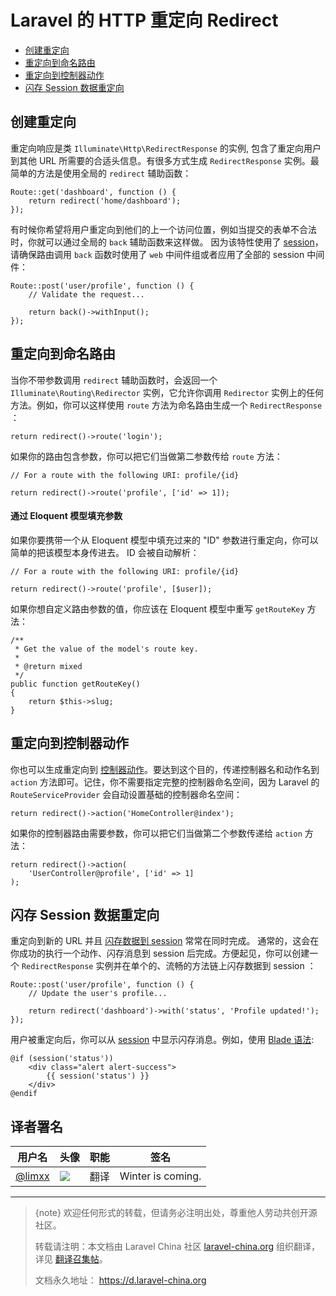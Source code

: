 # Laravel 的 HTTP 重定向 Redirect

- [创建重定向](#creating-redirects)
- [重定向到命名路由](#redirecting-named-routes)
- [重定向到控制器动作](#redirecting-controller-actions)
- [闪存 Session 数据重定向](#redirecting-with-flashed-session-data)


## 创建重定向

重定向响应是类 `Illuminate\Http\RedirectResponse` 的实例, 包含了重定向用户到其他 URL 所需要的合适头信息。有很多方式生成 `RedirectResponse` 实例。最简单的方法是使用全局的 `redirect` 辅助函数：

    Route::get('dashboard', function () {
        return redirect('home/dashboard');
    });

有时候你希望将用户重定向到他们的上一个访问位置，例如当提交的表单不合法时，你就可以通过全局的 `back` 辅助函数来这样做。 因为该特性使用了 [session](/docs/{{version}}/session)，请确保路由调用 `back` 函数时使用了 `web` 中间件组或者应用了全部的 session 中间件：

    Route::post('user/profile', function () {
        // Validate the request...

        return back()->withInput();
    });


## 重定向到命名路由

当你不带参数调用 `redirect` 辅助函数时，会返回一个 `Illuminate\Routing\Redirector` 实例，它允许你调用 `Redirector` 实例上的任何方法。例如，你可以这样使用 `route` 方法为命名路由生成一个 `RedirectResponse` ：

    return redirect()->route('login');

如果你的路由包含参数，你可以把它们当做第二参数传给 `route` 方法：

    // For a route with the following URI: profile/{id}

    return redirect()->route('profile', ['id' => 1]);

#### 通过 Eloquent 模型填充参数

如果你要携带一个从 Eloquent 模型中填充过来的 "ID" 参数进行重定向，你可以简单的把该模型本身传进去。 ID 会被自动解析：

    // For a route with the following URI: profile/{id}

    return redirect()->route('profile', [$user]);

如果你想自定义路由参数的值，你应该在 Eloquent 模型中重写 `getRouteKey` 方法：

    /**
     * Get the value of the model's route key.
     *
     * @return mixed
     */
    public function getRouteKey()
    {
        return $this->slug;
    }


## 重定向到控制器动作

你也可以生成重定向到 [控制器动作](/docs/{{version}}/controllers)。要达到这个目的，传递控制器名和动作名到 `action` 方法即可。记住，你不需要指定完整的控制器命名空间，因为 Laravel 的 `RouteServiceProvider` 会自动设置基础的控制器命名空间：

    return redirect()->action('HomeController@index');

如果你的控制器路由需要参数，你可以把它们当做第二个参数传递给 `action` 方法：

    return redirect()->action(
        'UserController@profile', ['id' => 1]
    );


## 闪存 Session 数据重定向

重定向到新的 URL 并且 [闪存数据到 session](/docs/{{version}}/session#flash-data) 常常在同时完成。 通常的，这会在你成功的执行一个动作、闪存消息到 session 后完成。方便起见，你可以创建一个 `RedirectResponse` 实例并在单个的、流畅的方法链上闪存数据到 session ：

    Route::post('user/profile', function () {
        // Update the user's profile...

        return redirect('dashboard')->with('status', 'Profile updated!');
    });

用户被重定向后，你可以从 [session](/docs/{{version}}/session) 中显示闪存消息。例如，使用 [Blade 语法](/docs/{{version}}/blade):

    @if (session('status'))
        <div class="alert alert-success">
            {{ session('status') }}
        </div>
    @endif

## 译者署名

| 用户名 | 头像 | 职能 | 签名 |
|---|---|---|---|
| [@limxx](https://github.com/limxx)  | <img class="avatar-66 rm-style" src="https://avatars0.githubusercontent.com/u/16585030?v=4&s=400" />  |  翻译  | Winter is coming. |


--- 

> {note} 欢迎任何形式的转载，但请务必注明出处，尊重他人劳动共创开源社区。
> 
> 转载请注明：本文档由 Laravel China 社区 [laravel-china.org](https://laravel-china.org) 组织翻译，详见 [翻译召集帖](https://laravel-china.org/topics/5756/laravel-55-document-translation-call-come-and-join-the-translation)。
> 
> 文档永久地址： https://d.laravel-china.org